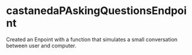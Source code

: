 # castanedaPAskingQuestionsEndpoint

Created an Enpoint with a function that simulates a small conversation between user and computer.
